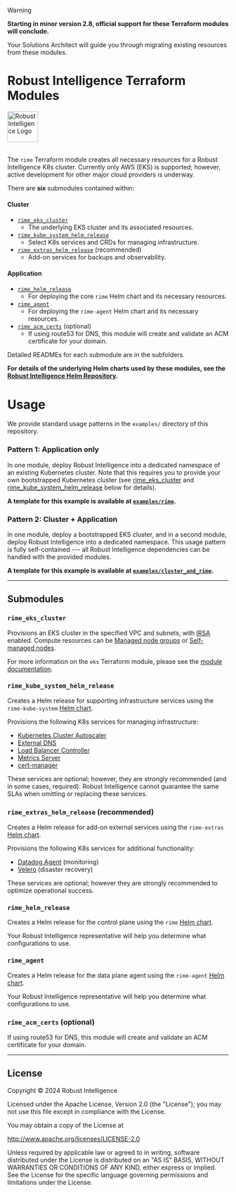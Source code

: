 > [!WARNING]
> **Starting in minor version 2.8, official support for these Terraform modules will conclude.**
>
> Your Solutions Architect will guide you through migrating existing resources from these modules.

# Robust Intelligence Terraform Modules
<picture>
  <source  media="(prefers-color-scheme: dark)" srcset="https://assets-global.website-files.com/62a7e9e01c9610dd11622fc6/62a8d4255468bd5859438043_logo-ri-white.svg">
 <source  media="(prefers-color-scheme: light)" height="70px" srcset="https://www.ai-expo.net/northamerica/wp-content/uploads/2022/07/RI-Logo-Stacked-Dark-Transparent.jpg">
 <img alt="Robust Intelligence Logo" src="YOUR-DEFAULT-IMAGE">
</picture>

<br />
<br />

The `rime` Terraform module creates all necessary resources for a Robust Intelligence K8s cluster.
Currently only AWS (EKS) is supported; however, active development for other major cloud providers is underway.

There are **six** submodules contained within:

#### Cluster
- [`rime_eks_cluster`](rime_eks_cluster/README.md)
    - The underlying EKS cluster and its associated resources.
- [`rime_kube_system_helm_release`](rime_kube_system_helm_release/README.md)
    - Select K8s services and CRDs for managing infrastructure.
- [`rime_extras_helm_release`](rime_extras_helm_release/README.md) (recommended)
    - Add-on services for backups and observability.

#### Application
- [`rime_helm_release`](rime_helm_release/README.md)
    - For deploying the core `rime` Helm chart and its necessary resources.
- [`rime_agent`](rime_agent/README.md)
    - For deploying the `rime-agent` Helm chart and its necessary resources.
- [`rime_acm_certs`](rime_acm_certs/README.md) (optional)
    - If using route53 for DNS, this module will create and validate an ACM certificate for your domain.

<!--- Uncomment this when the GCP Terraform modules are released. -->
<!--- - [`google_artifact_registry` -->
<!---     - Google Artifact Registry](https://cloud.google.com/artifact-registry/) configuration for the Managed Images feature -->

Detailed READMEs for each submodule are in the subfolders.

**For details of the underlying Helm charts used by these modules, see the [Robust Intelligence Helm Repository](https://github.com/RobustIntelligence/helm).**

# Usage

We provide standard usage patterns in the `examples/` directory of this repository.

### Pattern 1: Application only
In one module, deploy Robust Intelligence into a dedicated namespace of an existing Kubernetes cluster.
Note that this requires you to provide your own bootstrapped Kubernetes cluster (see [rime_eks_cluster](#rime_eks_cluster) and [rime_kube_system_helm_release](#rime_kube_system_helm_release) below for details).

**A template for this example is available at [`examples/rime`](examples/rime/).**

### Pattern 2: Cluster + Application
In one module, deploy a bootstrapped EKS cluster, and in a second module, deploy Robust Intelligence into a dedicated namespace.
This usage pattern is fully self-contained --- all Robust Intelligence dependencies can be handled with the provided modules.

**A template for this example is available at [`examples/cluster_and_rime`](examples/cluster_and_rime/).**

---

## Submodules

### `rime_eks_cluster`
Provisions an EKS cluster in the specified VPC and subnets, with [IRSA](https://docs.aws.amazon.com/eks/latest/userguide/iam-roles-for-service-accounts.html) enabled.
Compute resources can be [Managed node groups](https://docs.aws.amazon.com/eks/latest/userguide/managed-node-groups.html) or [Self-managed nodes](https://docs.aws.amazon.com/eks/latest/userguide/worker.html).

For more information on the `eks` Terraform module, please see the [module documentation](https://registry.terraform.io/modules/terraform-aws-modules/eks/aws/17.24.0).

### `rime_kube_system_helm_release`
Creates a Helm release for supporting infrastructure services using the `rime-kube-system` [Helm chart](https://github.com/RobustIntelligence/helm).

Provisions the following K8s services for managing infrastructure:
- [Kubernetes Cluster Autoscaler](https://docs.aws.amazon.com/eks/latest/userguide/autoscaling.html)
- [External DNS](https://github.com/kubernetes-sigs/external-dns)
- [Load Balancer Controller](https://docs.aws.amazon.com/eks/latest/userguide/aws-load-balancer-controller.html)
- [Metrics Server](https://docs.aws.amazon.com/eks/latest/userguide/metrics-server.html)
- [cert-manager](https://cert-manager.io/docs/)

These services are optional; however, they are strongly recommended (and in some cases, required).
Robust Intelligence cannot guarantee the same SLAs when omitting or replacing these services.

### `rime_extras_helm_release` (recommended)
Creates a Helm release for add-on external services using the `rime-extras` [Helm chart](https://github.com/RobustIntelligence/helm).

Provisions the following K8s services for additional functionality:
- [Datadog Agent](https://docs.datadoghq.com/agent/) (monitoring)
- [Velero](https://velero.io/) (disaster recovery)

These services are optional; however they are strongly recommended to optimize operational success.

### `rime_helm_release`
Creates a Helm release for the control plane using the `rime` [Helm chart](https://github.com/RobustIntelligence/helm).

Your Robust Intelligence representative will help you determine what configurations to use.

### `rime_agent`
Creates a Helm release for the data plane agent using the `rime-agent` [Helm chart](https://github.com/RobustIntelligence/helm).

Your Robust Intelligence representative will help you determine what configurations to use.

### `rime_acm_certs` (optional)
If using route53 for DNS, this module will create and validate an ACM certificate for your domain.

---

## License

Copyright &copy; 2024 Robust Intelligence

Licensed under the Apache License, Version 2.0 (the "License"); you may not use this file except in compliance with the License.

You may obtain a copy of the License at

<http://www.apache.org/licenses/LICENSE-2.0>

Unless required by applicable law or agreed to in writing, software distributed under the License is distributed on an "AS IS" BASIS, WITHOUT WARRANTIES OR CONDITIONS OF ANY KIND, either express or implied.
See the License for the specific language governing permissions and limitations under the License.
